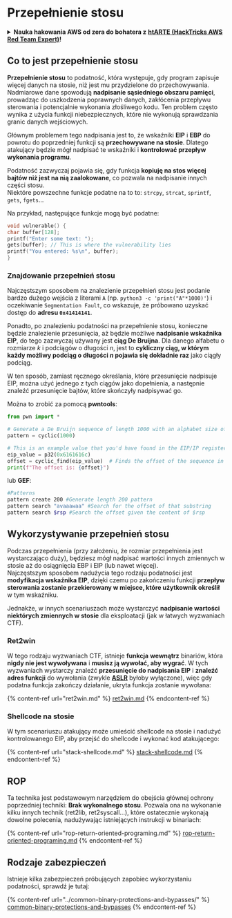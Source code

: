 # Przepełnienie stosu

<details>

<summary><strong>Nauka hakowania AWS od zera do bohatera z</strong> <a href="https://training.hacktricks.xyz/courses/arte"><strong>htARTE (HackTricks AWS Red Team Expert)</strong></a><strong>!</strong></summary>

Inne sposoby wsparcia HackTricks:

* Jeśli chcesz zobaczyć swoją **firmę reklamowaną w HackTricks** lub **pobrać HackTricks w formacie PDF**, sprawdź [**PLANY SUBSKRYPCYJNE**](https://github.com/sponsors/carlospolop)!
* Zdobądź [**oficjalne gadżety PEASS & HackTricks**](https://peass.creator-spring.com)
* Odkryj [**Rodzinę PEASS**](https://opensea.io/collection/the-peass-family), naszą kolekcję ekskluzywnych [**NFT**](https://opensea.io/collection/the-peass-family)
* **Dołącz do** 💬 [**grupy Discord**](https://discord.gg/hRep4RUj7f) lub [**grupy telegramowej**](https://t.me/peass) lub **śledź** nas na **Twitterze** 🐦 [**@hacktricks\_live**](https://twitter.com/hacktricks\_live)**.**
* **Podziel się swoimi sztuczkami hakowania, przesyłając PR-y do** [**HackTricks**](https://github.com/carlospolop/hacktricks) i [**HackTricks Cloud**](https://github.com/carlospolop/hacktricks-cloud) github repos.

</details>

## Co to jest przepełnienie stosu

**Przepełnienie stosu** to podatność, która występuje, gdy program zapisuje więcej danych na stosie, niż jest mu przydzielone do przechowywania. Nadmiarowe dane spowodują **nadpisanie sąsiedniego obszaru pamięci**, prowadząc do uszkodzenia poprawnych danych, zakłócenia przepływu sterowania i potencjalnie wykonania złośliwego kodu. Ten problem często wynika z użycia funkcji niebezpiecznych, które nie wykonują sprawdzania granic danych wejściowych.

Głównym problemem tego nadpisania jest to, że wskaźniki **EIP** i **EBP** do powrotu do poprzedniej funkcji są **przechowywane na stosie**. Dlatego atakujący będzie mógł nadpisać te wskaźniki i **kontrolować przepływ wykonania programu**.

Podatność zazwyczaj pojawia się, gdy funkcja **kopiuję na stos więcej bajtów niż jest na nią zaalokowane**, co pozwala na nadpisanie innych części stosu.\
Niektóre powszechne funkcje podatne na to to: `strcpy`, `strcat`, `sprintf`, `gets`, `fgets`...

Na przykład, następujące funkcje mogą być podatne:
```c
void vulnerable() {
char buffer[128];
printf("Enter some text: ");
gets(buffer); // This is where the vulnerability lies
printf("You entered: %s\n", buffer);
}
```
### Znajdowanie przepełnień stosu

Najczęstszym sposobem na znalezienie przepełnień stosu jest podanie bardzo dużego wejścia z literami `A` (np. `python3 -c 'print("A"*1000)'`) i oczekiwanie `Segmentation Fault`, co wskazuje, że próbowano uzyskać dostęp do **adresu `0x41414141`**.

Ponadto, po znalezieniu podatności na przepełnienie stosu, konieczne będzie znalezienie przesunięcia, aż będzie możliwe **nadpisanie wskaźnika EIP**, do tego zazwyczaj używany jest **ciąg De Bruijna**. Dla danego alfabetu o rozmiarze _k_ i podciągów o długości _n_, jest to **cykliczny ciąg, w którym każdy możliwy podciąg o długości **_**n**_** pojawia się dokładnie raz** jako ciągły podciąg.

W ten sposób, zamiast ręcznego określania, które przesunięcie nadpisuje EIP, można użyć jednego z tych ciągów jako dopełnienia, a następnie znaleźć przesunięcie bajtów, które skończyły nadpisywać go.

Można to zrobić za pomocą **pwntools**:
```python
from pwn import *

# Generate a De Bruijn sequence of length 1000 with an alphabet size of 256 (byte values)
pattern = cyclic(1000)

# This is an example value that you'd have found in the EIP/IP register upon crash
eip_value = p32(0x6161616c)
offset = cyclic_find(eip_value)  # Finds the offset of the sequence in the De Bruijn pattern
print(f"The offset is: {offset}")
```
lub **GEF**:
```bash
#Patterns
pattern create 200 #Generate length 200 pattern
pattern search "avaaawaa" #Search for the offset of that substring
pattern search $rsp #Search the offset given the content of $rsp
```
## Wykorzystywanie przepełnień stosu

Podczas przepełnienia (przy założeniu, że rozmiar przepełnienia jest wystarczająco duży), będziesz mógł nadpisać wartości innych zmiennych w stosie aż do osiągnięcia EBP i EIP (lub nawet więcej).\
Najczęstszym sposobem nadużycia tego rodzaju podatności jest **modyfikacja wskaźnika EIP**, dzięki czemu po zakończeniu funkcji **przepływ sterowania zostanie przekierowany w miejsce, które użytkownik określił** w tym wskaźniku.

Jednakże, w innych scenariuszach może wystarczyć **nadpisanie wartości niektórych zmiennych w stosie** dla eksploatacji (jak w łatwych wyzwaniach CTF).

### Ret2win

W tego rodzaju wyzwaniach CTF, istnieje **funkcja** **wewnątrz** binariów, która **nigdy nie jest wywoływana** i **musisz ją wywołać, aby wygrać**. W tych wyzwaniach wystarczy znaleźć **przesunięcie do nadpisania EIP** i **znaleźć adres funkcji** do wywołania (zwykle [**ASLR**](../common-binary-protections-and-bypasses/aslr/) byłoby wyłączone), więc gdy podatna funkcja zakończy działanie, ukryta funkcja zostanie wywołana:

{% content-ref url="ret2win.md" %}
[ret2win.md](ret2win.md)
{% endcontent-ref %}

### Shellcode na stosie

W tym scenariuszu atakujący może umieścić shellcode na stosie i nadużyć kontrolowanego EIP, aby przejść do shellcode i wykonać kod atakującego:

{% content-ref url="stack-shellcode.md" %}
[stack-shellcode.md](stack-shellcode.md)
{% endcontent-ref %}

## ROP

Ta technika jest podstawowym narzędziem do obejścia głównej ochrony poprzedniej techniki: **Brak wykonalnego stosu**. Pozwala ona na wykonanie kilku innych technik (ret2lib, ret2syscall...), które ostatecznie wykonają dowolne polecenia, nadużywając istniejących instrukcji w binariach:

{% content-ref url="rop-return-oriented-programing.md" %}
[rop-return-oriented-programing.md](rop-return-oriented-programing.md)
{% endcontent-ref %}

## Rodzaje zabezpieczeń

Istnieje kilka zabezpieczeń próbujących zapobiec wykorzystaniu podatności, sprawdź je tutaj:

{% content-ref url="../common-binary-protections-and-bypasses/" %}
[common-binary-protections-and-bypasses](../common-binary-protections-and-bypasses/)
{% endcontent-ref %}
